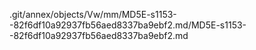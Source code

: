 .git/annex/objects/Vw/mm/MD5E-s1153--82f6df10a92937fb56aed8337ba9ebf2.md/MD5E-s1153--82f6df10a92937fb56aed8337ba9ebf2.md